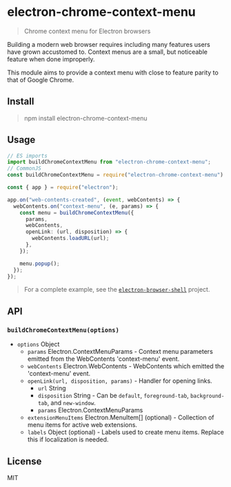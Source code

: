 # electron-chrome-context-menu

> Chrome context menu for Electron browsers

Building a modern web browser requires including many features users have grown accustomed to. Context menus are a small, but noticeable feature when done improperly.

This module aims to provide a context menu with close to feature parity to that of Google Chrome.

## Install

> npm install electron-chrome-context-menu

## Usage

```ts
// ES imports
import buildChromeContextMenu from "electron-chrome-context-menu";
// CommonJS
const buildChromeContextMenu = require("electron-chrome-context-menu").default;

const { app } = require("electron");

app.on("web-contents-created", (event, webContents) => {
  webContents.on("context-menu", (e, params) => {
    const menu = buildChromeContextMenu({
      params,
      webContents,
      openLink: (url, disposition) => {
        webContents.loadURL(url);
      },
    });

    menu.popup();
  });
});
```

> For a complete example, see the [`electron-browser-shell`](https://github.com/samuelmaddock/electron-browser-shell) project.

## API

### `buildChromeContextMenu(options)`

- `options` Object
  - `params` Electron.ContextMenuParams - Context menu parameters emitted from the WebContents 'context-menu' event.
  - `webContents` Electron.WebContents - WebContents which emitted the 'context-menu' event.
  - `openLink(url, disposition, params)` - Handler for opening links.
    - `url` String
    - `disposition` String - Can be `default`, `foreground-tab`, `background-tab`, and `new-window`.
    - `params` Electron.ContextMenuParams
  - `extensionMenuItems` Electron.MenuItem[] (optional) - Collection of menu items for active web extensions.
  - `labels` Object (optional) - Labels used to create menu items. Replace this if localization is needed.

## License

MIT
